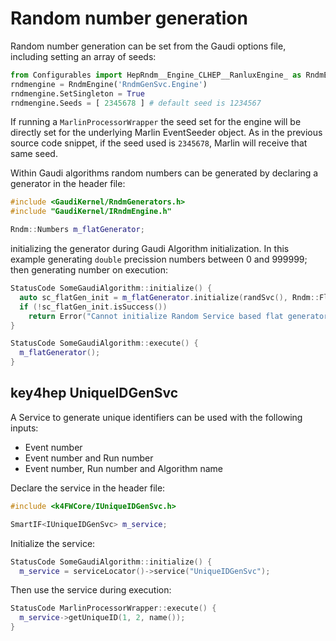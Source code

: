 # Random number generation

Random number generation can be set from the Gaudi options file, including setting an array of seeds:

```python
from Configurables import HepRndm__Engine_CLHEP__RanluxEngine_ as RndmEngine
rndmengine = RndmEngine('RndmGenSvc.Engine')
rndmengine.SetSingleton = True
rndmengine.Seeds = [ 2345678 ] # default seed is 1234567
```

If running a `MarlinProcessorWrapper` the seed set for the engine will be directly set for the underlying Marlin EventSeeder object.
As in the previous source code snippet, if the seed used is `2345678`, Marlin will receive that same seed.

Within Gaudi algorithms random numbers can be generated by declaring a generator in the header file:

```cpp
#include <GaudiKernel/RndmGenerators.h>
#include "GaudiKernel/IRndmEngine.h"

Rndm::Numbers m_flatGenerator;
```

initializing the generator during Gaudi Algorithm initialization. In this example generating `double` precission numbers between 0 and 999999; then generating number on execution:

```cpp
StatusCode SomeGaudiAlgorithm::initialize() {
  auto sc_flatGen_init = m_flatGenerator.initialize(randSvc(), Rndm::Flat(0, 999999));
  if (!sc_flatGen_init.isSuccess())
    return Error("Cannot initialize Random Service based flat generator");
}

StatusCode SomeGaudiAlgorithm::execute() {
  m_flatGenerator();
}
```

## key4hep UniqueIDGenSvc

A Service to generate unique identifiers can be used with the following inputs:
- Event number
- Event number and Run number
- Event number, Run number and Algorithm name

Declare the service in the header file:

```cpp
#include <k4FWCore/IUniqueIDGenSvc.h>

SmartIF<IUniqueIDGenSvc> m_service;
```

Initialize the service:

```cpp
StatusCode SomeGaudiAlgorithm::initialize() {
  m_service = serviceLocator()->service("UniqueIDGenSvc");
```

Then use the service during execution:

```cpp
StatusCode MarlinProcessorWrapper::execute() {
  m_service->getUniqueID(1, 2, name());
}
```
